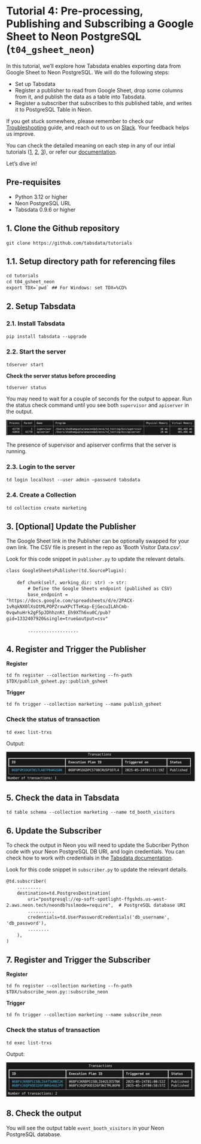 # Tutorial 4: Pre-processing, Publishing and Subscribing a Google Sheet to Neon PostgreSQL (`t04_gsheet_neon`)

In this tutorial, we’ll explore how Tabsdata enables exporting data from Google Sheet to Neon PostgreSQL. We will do the following steps:

* Set up Tabsdata
* Register a publisher to read from Google Sheet, drop some columns from it, and publish the data as a table into Tabsdata.
* Register a subscriber that subscribes to this published table, and writes it to PostgreSQL Table in Neon.

If you get stuck somewhere, please remember to check our [Troubleshooting](https://docs.tabsdata.com/latest/guide/10_troubleshooting/main.html) guide, and reach out to us on [Slack](https://join.slack.com/t/tabsdata-community/shared_invite/zt-322toyigx-ZGFioMV2Gbza4bJDAR7wSQ). Your feedback helps us improve.

You can check the detailed meaning on each step in any of our intial tutorials ([1](https://github.com/tabsdata/tutorials/tree/main/t01_csv_pub_sub), [2](https://github.com/tabsdata/tutorials/tree/main/t02_postgres_pub_sub), [3](https://github.com/tabsdata/tutorials/tree/main/t03_csv_iceberg_pub_sub)), or refer our [documentation](https://docs.tabsdata.com/latest/guide/02_getting_started/main.html).

Let’s dive in!

## Pre-requisites

* Python 3.12 or higher
* Neon PostgreSQL URL
* Tabsdata 0.9.6 or higher

## 1. Clone the Github repository

```
git clone https://github.com/tabsdata/tutorials
```

## 1.1. Setup directory path for referencing files

```
cd tutorials
cd t04_gsheet_neon
export TDX=`pwd` ## For Windows: set TDX=%CD%
```

## 2. Setup Tabsdata

### 2.1. Install Tabsdata

```
pip install tabsdata --upgrade
```

### 2.2. Start the server

```
tdserver start
```

**Check the server status before proceeding**

```
tdserver status
```
You may need to wait for a couple of seconds for the output to appear. Run the status check command until you see both `supervisor` and `apiserver` in the output.

<img src="./assets/tdserver_status.png" alt="Server Status" height="80%">

The presence of supervisor and apiserver confirms that the server is running.

### 2.3. Login to the server

```
td login localhost --user admin –password tabsdata
```

### 2.4. Create a Collection

```
td collection create marketing
```

## 3. [Optional] Update the Publisher

The Google Sheet link in the Publisher can be optionally swapped for your own link. The CSV file is present in the repo as 'Booth Visitor Data.csv'.

Look for this code snippet in `publisher.py` to update the relevant details.

```
class GoogleSheetsPublisher(td.SourcePlugin):

    def chunk(self, working_dir: str) -> str:
        # Define the Google Sheets endpoint (published as CSV)
        base_endpoint = "https://docs.google.com/spreadsheets/d/e/2PACX-1vRqkNX0lXsOtMLPOPZrxwXPcTTeKap-EjGecuILAhCmb-0vqwhuHrk2gF5pJDhhznKt_Eh9XTh6xu0C/pub?gid=1332407920&single=true&output=csv"

        ...................
```


## 4. Register and Trigger the Publisher

**Register**
```
td fn register --collection marketing --fn-path $TDX/publish_gsheet.py::publish_gsheet
```

**Trigger**
```
td fn trigger --collection marketing --name publish_gsheet
```

### Check the status of transaction

```
td exec list-trxs
```

Output:

<img src="./assets/function_published.png" alt="Function Published" height="auto">

## 5. Check the data in Tabsdata

```
td table schema --collection marketing --name td_booth_visitors
```

## 6. Update the Subscriber

To check the output in Neon you will need to update the Subcriber Python code with your Neon PostgreSQL DB URI, and login credentials. You can check how to work with credentials in the [Tabsdata documentation](https://docs.tabsdata.com/latest/guide/secrets_management/main.html).

Look for this code snippet in `subscriber.py` to update the relevant details.

```
@td.subscriber(
    .........
    destination=td.PostgresDestination(
        uri="postgresql://ep-soft-spotlight-ffgshds.us-west-2.aws.neon.tech/neondb?sslmode=require",  # PostgreSQL database URI
        ..........
        credentials=td.UserPasswordCredentials('db_username', 'db_password'),
        ........
    ),
)
```

## 7. Register and Trigger the Subscriber

**Register**
```
td fn register --collection marketing --fn-path $TDX/subscribe_neon.py::subscribe_neon
```

**Trigger**
```
td fn trigger --collection marketing --name subscribe_neon
```

### Check the status of transaction

```
td exec list-trxs
```

Output:

<img src="./assets/function_published_both.png" alt="Function Published" height="auto">

## 8. Check the output

You will see the output table `event_booth_visitors` in your Neon PostgreSQL database.
